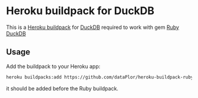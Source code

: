 # Heroku buildpack for DuckDB
This is a [Heroku buildpack](https://devcenter.heroku.com/articles/buildpacks) for [DuckDB](https://duckdb.org/) required to work with gem [Ruby DuckDB](https://github.com/suketa/ruby-duckdb)

## Usage
Add the buildpack to your Heroku app:
```bash
heroku buildpacks:add https://github.com/dataPlor/heroku-buildpack-ruby-duckdb.git
```
it should be added before the Ruby buildpack.
